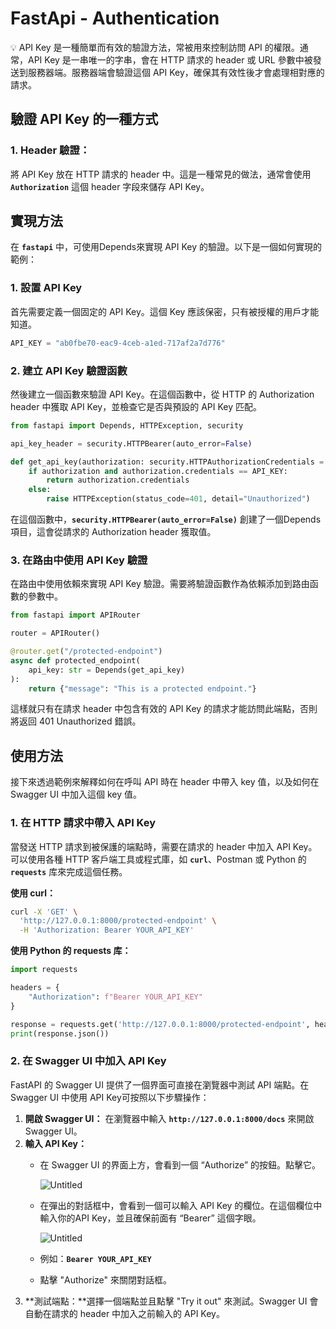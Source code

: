 # FastApi - Authentication

<aside>
💡 API Key 是一種簡單而有效的驗證方法，常被用來控制訪問 API 的權限。通常，API Key 是一串唯一的字串，會在 HTTP 請求的 header 或 URL 參數中被發送到服務器端。服務器端會驗證這個 API Key，確保其有效性後才會處理相對應的請求。

</aside>

## **驗證 API Key 的一種方式**

### 1. **Header 驗證**：

將 API Key 放在 HTTP 請求的 header 中。這是一種常見的做法，通常會使用 **`Authorization`** 這個 header 字段來儲存 API Key。

## **實現方法**

在 **`fastapi`** 中，可使用Depends來實現 API Key 的驗證。以下是一個如何實現的範例：

### 1. **設置 API Key**

首先需要定義一個固定的 API Key。這個 Key 應該保密，只有被授權的用戶才能知道。

```python
API_KEY = "ab0fbe70-eac9-4ceb-a1ed-717af2a7d776"
```

### 2. **建立 API Key 驗證函數**

然後建立一個函數來驗證 API Key。在這個函數中，從 HTTP 的 Authorization header 中獲取 API Key，並檢查它是否與預設的 API Key 匹配。

```python
from fastapi import Depends, HTTPException, security

api_key_header = security.HTTPBearer(auto_error=False)

def get_api_key(authorization: security.HTTPAuthorizationCredentials = Depends(api_key_header)):
    if authorization and authorization.credentials == API_KEY:
        return authorization.credentials
    else:
        raise HTTPException(status_code=401, detail="Unauthorized")
```

在這個函數中，**`security.HTTPBearer(auto_error=False)`** 創建了一個Depends項目，這會從請求的 Authorization header 獲取值。

### 3. **在路由中使用 API Key 驗證**

在路由中使用依賴來實現 API Key 驗證。需要將驗證函數作為依賴添加到路由函數的參數中。

```python
from fastapi import APIRouter

router = APIRouter()

@router.get("/protected-endpoint")
async def protected_endpoint(
	api_key: str = Depends(get_api_key)
):
    return {"message": "This is a protected endpoint."}
```

這樣就只有在請求 header 中包含有效的 API Key 的請求才能訪問此端點，否則將返回 401 Unauthorized 錯誤。

## 使用**方法**

接下來透過範例來解釋如何在呼叫 API 時在 header 中帶入 key 值，以及如何在 Swagger UI 中加入這個 key 值。

### 1. **在 HTTP 請求中帶入 API Key**

當發送 HTTP 請求到被保護的端點時，需要在請求的 header 中加入 API Key。可以使用各種 HTTP 客戶端工具或程式庫，如 **`curl`**、Postman 或 Python 的 **`requests`** 库來完成這個任務。

**使用 curl：**

```bash
curl -X 'GET' \
  'http://127.0.0.1:8000/protected-endpoint' \
  -H 'Authorization: Bearer YOUR_API_KEY'
```

**使用 Python 的 requests 库：**

```python
import requests

headers = {
    "Authorization": f"Bearer YOUR_API_KEY"
}

response = requests.get('http://127.0.0.1:8000/protected-endpoint', headers=headers)
print(response.json())
```

### 2. **在 Swagger UI 中加入 API Key**

FastAPI 的 Swagger UI 提供了一個界面可直接在瀏覽器中測試 API 端點。在 Swagger UI 中使用 API Key可按照以下步驟操作：

1. **開啟 Swagger UI：** 在瀏覽器中輸入 **`http://127.0.0.1:8000/docs`** 來開啟 Swagger UI。
2. **輸入 API Key：**
    - 在 Swagger UI 的界面上方，會看到一個 “Authorize” 的按鈕。點擊它。
        
        ![Untitled](FastApi%20-%20Authentication%20ac180b0c88fd4b06afb11fafaa2d97d8/Untitled.png)
        
    - 在彈出的對話框中，會看到一個可以輸入 API Key 的欄位。在這個欄位中輸入你的API Key，並且確保前面有 “Bearer” 這個字眼。
        
        ![Untitled](FastApi%20-%20Authentication%20ac180b0c88fd4b06afb11fafaa2d97d8/Untitled%201.png)
        
    - 例如：**`Bearer YOUR_API_KEY`**
    - 點擊 "Authorize" 來關閉對話框。
3. **測試端點：**選擇一個端點並且點擊 "Try it out" 來測試。Swagger UI 會自動在請求的 header 中加入之前輸入的 API Key。